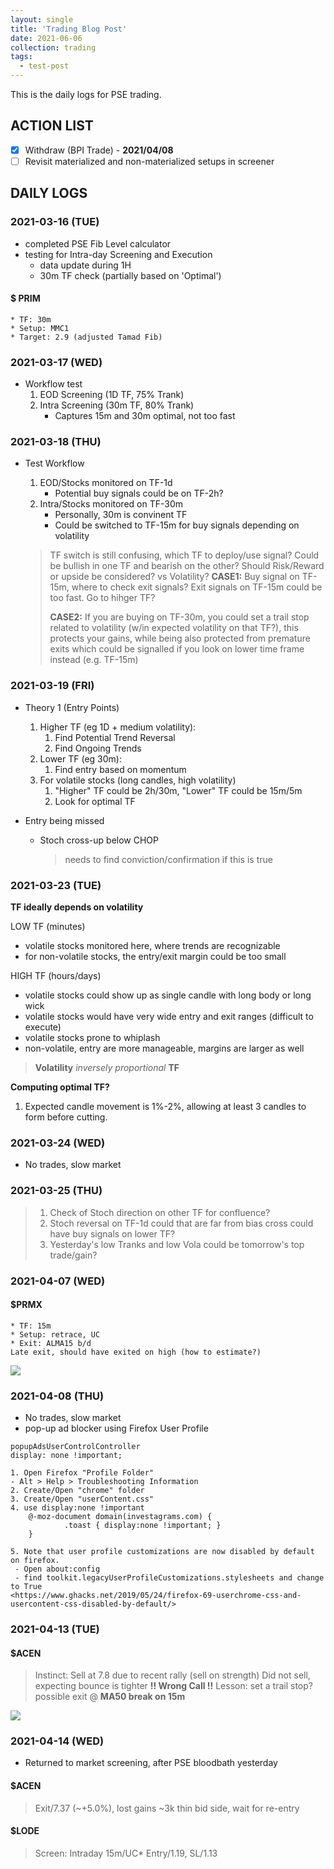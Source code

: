 ```yaml
---
layout: single
title: 'Trading Blog Post'
date: 2021-06-06
collection: trading
tags:
  - test-post
---
```


This is the daily logs for PSE trading.

## ACTION LIST
- [x] Withdraw (BPI Trade) - **2021/04/08**
- [ ] Revisit materialized and non-materialized setups in screener

## DAILY LOGS

### 2021-03-16 (TUE)  
* completed PSE Fib Level calculator
* testing for Intra-day Screening and Execution
    * data update during 1H
    * 30m TF check (partially based on 'Optimal') 

#### $ PRIM
    * TF: 30m
    * Setup: MMC1
    * Target: 2.9 (adjusted Tamad Fib)

### 2021-03-17 (WED)  
* Workflow test
    1. EOD Screening (1D TF, 75% Trank)
    2. Intra Screening (30m TF, 80% Trank)
        * Captures 15m and 30m optimal, not too fast

### 2021-03-18 (THU)
* Test Workflow
    1. EOD/Stocks monitored on TF-1d
        * Potential buy signals could be on TF-2h?
    2. Intra/Stocks monitored on TF-30m
        * Personally, 30m is convinent TF
        * Could be switched to TF-15m for buy signals depending on volatility

    > TF switch is still confusing, which TF to deploy/use signal?
    > Could be bullish in one TF and bearish on the other?
    > Should Risk/Reward or upside be considered? vs Volatility?
    > **CASE1:**
    > Buy signal on TF-15m, where to check exit signals? Exit signals on TF-15m could be too fast. Go to hihger TF?
    > 
    > **CASE2:**
    > If you are buying on TF-30m, you could set a trail stop related to volatility (w/in expected volatility on that TF?), this protects your gains, while being also protected from premature exits which could be signalled if you look on lower time frame instead (e.g. TF-15m)

### 2021-03-19 (FRI)
* Theory 1 (Entry Points)
    1. Higher TF (eg 1D + medium volatility):
        1. Find Potential Trend Reversal
        2. Find Ongoing Trends
    2. Lower TF (eg 30m):
        1. Find entry based on momentum
    3. For volatile stocks (long candles, high volatility)
        1. "Higher" TF could be 2h/30m, "Lower" TF could be 15m/5m
        2. Look for optimal TF

* Entry being missed
    * Stoch cross-up below CHOP
        > needs to find conviction/confirmation if this is true 
        
### 2021-03-23 (TUE)
**TF ideally depends on volatility**

LOW TF (minutes)
* volatile stocks monitored here, where trends are recognizable
* for non-volatile stocks, the entry/exit margin could be too small

HIGH TF (hours/days)
* volatile stocks could show up as single candle with long body or long wick
* volatile stocks would have very wide entry and exit ranges (difficult to execute)
* volatile stocks prone to whiplash
* non-volatile, entry are more manageable, margins are larger as well

> **Volatility** *inversely proportional* **TF**

**Computing optimal TF?**
1. Expected candle movement is 1%-2%, allowing at least 3 candles to form before cutting.

### 2021-03-24 (WED)
* No trades, slow market

### 2021-03-25 (THU)
> 1. Check of Stoch direction on other TF for confluence?
> 2. Stoch reversal on TF-1d could that are far from bias cross could have buy signals on lower TF?
> 3. Yesterday's low Tranks and low Vola could be tomorrow's top trade/gain?

### 2021-04-07 (WED)
#### $PRMX
    * TF: 15m
    * Setup: retrace, UC
    * Exit: ALMA15 b/d
    Late exit, should have exited on high (how to estimate?)
    
![](https://imgur.com/lS3aukb.png)

### 2021-04-08 (THU)
* No trades, slow market
* pop-up ad blocker using Firefox User Profile
```
popupAdsUserControlController
display: none !important;

1. Open Firefox "Profile Folder"
- Alt > Help > Troubleshooting Information
2. Create/Open "chrome" folder
3. Create/Open "userContent.css"
4. use display:none !important
	@-moz-document domain(investagrams.com) {
    		.toast { display:none !important; }
	}

5. Note that user profile customizations are now disabled by default on firefox.
 - Open about:config
 - find toolkit.legacyUserProfileCustomizations.stylesheets and change to True
<https://www.ghacks.net/2019/05/24/firefox-69-userchrome-css-and-usercontent-css-disabled-by-default/>
```
### 2021-04-13 (TUE)
#### $ACEN
> Instinct: Sell at 7.8 due to recent rally (sell on strength)
> Did not sell, expecting bounce is tighter
> **!! Wrong Call !!**
> Lesson: set a trail stop? possible exit @ **MA50 break on 15m**

![](https://i.imgur.com/XUe9G61.png)

### 2021-04-14 (WED)
* Returned to market screening, after PSE bloodbath yesterday

#### $ACEN
> Exit/7.37 (~+5.0%), lost gains ~3k
> thin bid side, wait for re-entry

#### $LODE
> Screen: Intraday
> 15m/UC*
> Entry/1.19, SL/1.13
